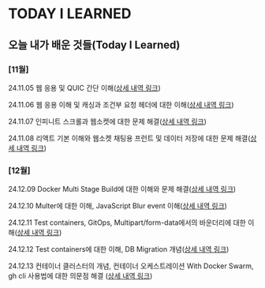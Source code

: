 # TODAY I LEARNED

## 오늘 내가 배운 것들(Today I Learned)

### [11월] 

24.11.05 웹 응용 및 QUIC 간단 이해([상세 내역 링크](https://github.com/100-hours-a-week/stella-til/blob/6218057c88a531b3764cffd09ad58edd99a6154d/Nov/2024-11-05.md))

24.11.06 웹 응용 이해 및 캐싱과 조건부 요청 헤더에 대한 이해([상세 내역 링크](https://github.com/100-hours-a-week/stella-til/blob/ae70db228dbdf3e4f1762f02ed3843f61fff8ea9/Nov/2024-11-06.md))

24.11.07 인피니트 스크롤과 웹소켓에 대한 문제 해결([상세 내역 링크](https://github.com/100-hours-a-week/stella-til/blob/7c83bc6261c1fb12e5a56dbc0e7b47e22d5751bb/Nov/2024-11-07.md))

24.11.08 리액트 기본 이해와 웹소켓 채팅용 프런트 및 데이터 저장에 대한 문제 해결([상세 내역 링크](https://github.com/100-hours-a-week/stella-til/blob/3780ea118888e523ce2baa0f2db5b31c0f862fce/Nov/2024-11-08.md))

### [12월] 
24.12.09 Docker Multi Stage Build에 대한 이해와 문제 해결([상세 내역 링크](https://github.com/100-hours-a-week/stella-til/blob/dfd2ffc26a71a5d459cb2033fe6d2e713b5120b5/Dec/2024-12-09.md))

24.12.10 Multer에 대한 이해, JavaScript Blur event 이해([상세 내역 링크](https://github.com/100-hours-a-week/stella-til/blob/538daf34126c13d0c780a789524e1d7c4dc27f92/Dec/2024-12-10.md))

24.12.11 Test containers, GitOps, Multipart/form-data에서의 바운더리에 대한 이해([상세 내역 링크](https://github.com/100-hours-a-week/stella-til/blob/39a43cc6bf1456bea8f69e6432070a85fe9d96ac/Dec/2024-12-11.md))

24.12.12 Test containers에 대한 이해, DB Migration 개념([상세 내역 링크](https://github.com/100-hours-a-week/stella-til/blob/43ad59f8bb0a6473d9ef9294cd7473ae4f76c8f0/Dec/2024-12-12.md))

24.12.13 컨테이너 클러스터의 개념, 컨테이너 오케스트레이션 With Docker Swarm, gh cli 사용법에 대한 의문점 해결 ([상세 내역 링크](https://github.com/100-hours-a-week/stella-til/blob/9b93c7081baf8f9769ecb8ad402efc9dba38c6d3/Dec/2024-12-13.md))




